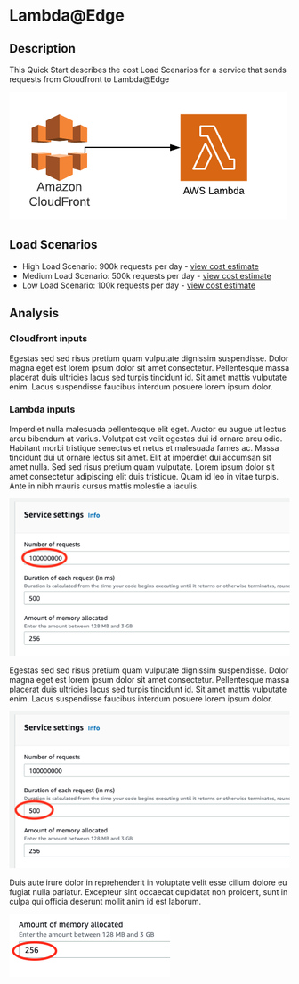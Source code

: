 # Lambda@Edge

## Description
This Quick Start describes the cost Load Scenarios for a service that sends requests from Cloudfront to Lambda@Edge

![alt text](https://github.com/dancfox/serverless-cost-companion/blob/main/lambda%40edge/architecture.png "Architecture")

## Load Scenarios

  * High Load Scenario: 900k requests per day - [view cost estimate](https://calculator.aws/#/estimate?id=3d9e8e2880884fddb7c29c85fe5d245e9ce14d25)  
  * Medium Load Scenario: 500k requests per day - [view cost estimate](https://calculator.aws/#/estimate?id=3d9e8e2880884fddb7c29c85fe5d245e9ce14d25)
  * Low Load Scenario: 100k requests per day - [view cost estimate](https://calculator.aws/#/estimate?id=3d9e8e2880884fddb7c29c85fe5d245e9ce14d25)

## Analysis

### Cloudfront inputs

Egestas sed sed risus pretium quam vulputate dignissim suspendisse. Dolor magna eget est lorem ipsum dolor sit amet consectetur. Pellentesque massa placerat duis ultricies lacus sed turpis tincidunt id. Sit amet mattis vulputate enim. Lacus suspendisse faucibus interdum posuere lorem ipsum dolor. 

### Lambda inputs
Imperdiet nulla malesuada pellentesque elit eget. Auctor eu augue ut lectus arcu bibendum at varius. Volutpat est velit egestas dui id ornare arcu odio. Habitant morbi tristique senectus et netus et malesuada fames ac. Massa tincidunt dui ut ornare lectus sit amet. Elit at imperdiet dui accumsan sit amet nulla. Sed sed risus pretium quam vulputate. Lorem ipsum dolor sit amet consectetur adipiscing elit duis tristique. Quam id leo in vitae turpis. Ante in nibh mauris cursus mattis molestie a iaculis.

![alt text](https://github.com/dancfox/serverless-cost-companion/blob/main/web-backend/lambda1.png "Lambda 1")

Egestas sed sed risus pretium quam vulputate dignissim suspendisse. Dolor magna eget est lorem ipsum dolor sit amet consectetur. Pellentesque massa placerat duis ultricies lacus sed turpis tincidunt id. Sit amet mattis vulputate enim. Lacus suspendisse faucibus interdum posuere lorem ipsum dolor. 

![alt text](https://github.com/dancfox/serverless-cost-companion/blob/main/web-backend/lambda2.png "Lambda 2")

Duis aute irure dolor in reprehenderit in voluptate velit esse cillum dolore eu fugiat nulla pariatur. Excepteur sint occaecat cupidatat non proident, sunt in culpa qui officia deserunt mollit anim id est laborum.

![alt text](https://github.com/dancfox/serverless-cost-companion/blob/main/web-backend/lambda3.png "Lambda 3")
